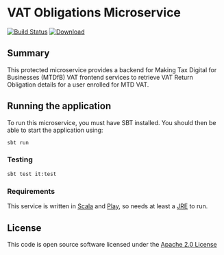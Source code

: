 # VAT Obligations Microservice

[![Build Status](https://travis-ci.org/hmrc/vat-obligations.svg)](https://travis-ci.org/hmrc/vat-obligations)
[![Download](https://api.bintray.com/packages/hmrc/releases/vat-obligations/images/download.svg) ](https://bintray.com/hmrc/releases/vat-obligations/_latestVersion)

## Summary
This protected microservice provides a backend for Making Tax Digital for Businesses (MTDfB) VAT frontend services to retrieve VAT Return Obligation details for a user enrolled for MTD VAT.

## Running the application
To run this microservice, you must have SBT installed. You should then be able to start the application using:
                                       
```sbt run```

### Testing
```sbt test it:test```

### Requirements
This service is written in [Scala](http://www.scala-lang.org/) and [Play](http://playframework.com/), so needs at least a [JRE](https://www.java.com/en/download/) to run.

## License
This code is open source software licensed under the [Apache 2.0 License](http://www.apache.org/licenses/LICENSE-2.0.html)
